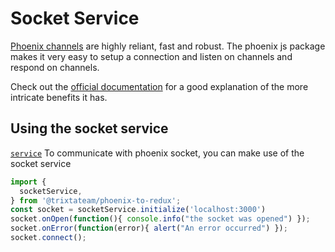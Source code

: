 # Socket Service
[Phoenix channels](https://hexdocs.pm/phoenix/channels.html#the-moving-parts) are highly reliant, fast and robust. The phoenix js
package makes it very easy to setup a connection and listen on channels and respond on channels.

Check out the [official documentation](https://hexdocs.pm/phoenix/js/index.html)
for a good explanation of the more intricate benefits it has.

## Using the socket service
[`service`](https://github.com/trixtateam/phoenix-to-redux/blob/master/src/services/socket.js)
To communicate with phoenix socket, you can make use of the socket service
```javascript
import {
  socketService,
} from '@trixtateam/phoenix-to-redux';
const socket = socketService.initialize('localhost:3000')
socket.onOpen(function(){ console.info("the socket was opened") });
socket.onError(function(error){ alert("An error occurred") });
socket.connect();

```
